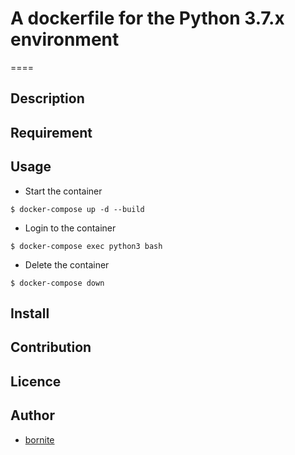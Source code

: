 # A dockerfile for the Python 3.7.x environment
====

## Description

## Requirement

## Usage

- Start the container
```
$ docker-compose up -d --build
```

- Login to the container
```
$ docker-compose exec python3 bash
```

- Delete the container
```
$ docker-compose down
```

## Install

## Contribution

## Licence

## Author

  - [bornite](https://github.com/bornite)
